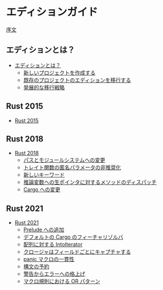 <!--
# The Edition Guide
-->
# エディションガイド

<!--
[Introduction](introduction.md)
-->
[序文](introduction.md)

<!--
## What are editions?
-->
## エディションとは？

<!--
- [What are editions?](editions/index.md)
  - [Creating a new project](editions/creating-a-new-project.md)
  - [Transitioning an existing project to a new edition](editions/transitioning-an-existing-project-to-a-new-edition.md)
  - [Advanced migrations](editions/advanced-migrations.md)
-->

- [エディションとは？](editions/index.md)
  - [新しいプロジェクトを作成する](editions/creating-a-new-project.md)
  - [既存のプロジェクトのエディションを移行する](editions/transitioning-an-existing-project-to-a-new-edition.md)
  - [発展的な移行戦略](editions/advanced-migrations.md)

## Rust 2015

- [Rust 2015](rust-2015/index.md)

## Rust 2018

- [Rust 2018](rust-2018/index.md)
  - [パスとモジュールシステムへの変更](rust-2018/path-changes.md)
  - [トレイト関数の匿名パラメータの非推奨化](rust-2018/trait-fn-parameters.md)
  - [新しいキーワード](rust-2018/new-keywords.md)
  - [推論変数への生ポインタに対するメソッドのディスパッチ](rust-2018/tyvar-behind-raw-pointer.md)
  - [Cargo への変更](rust-2018/cargo.md)

## Rust 2021

<!--
- [Rust 2021](rust-2021/index.md)
  - [Additions to the prelude](rust-2021/prelude.md)
  - [Default Cargo feature resolver](rust-2021/default-cargo-resolver.md)
  - [IntoIterator for arrays](rust-2021/IntoIterator-for-arrays.md)
  - [Disjoint capture in closures](rust-2021/disjoint-capture-in-closures.md)
  - [Panic macro consistency](rust-2021/panic-macro-consistency.md)
  - [Reserving syntax](rust-2021/reserving-syntax.md)
  - [Warnings promoted to errors](rust-2021/warnings-promoted-to-error.md)
  - [Or patterns in macro-rules](rust-2021/or-patterns-macro-rules.md)
-->

- [Rust 2021](rust-2021/index.md)
  - [Prelude への追加](rust-2021/prelude.md)
  - [デフォルトの Cargo のフィーチャリゾルバ](rust-2021/default-cargo-resolver.md)
  - [配列に対する IntoIterator](rust-2021/IntoIterator-for-arrays.md)
  - [クロージャはフィールドごとにキャプチャする](rust-2021/disjoint-capture-in-closures.md)
  - [panic マクロの一貫性](rust-2021/panic-macro-consistency.md)
  - [構文の予約](rust-2021/reserving-syntax.md)
  - [警告からエラーへの格上げ](rust-2021/warnings-promoted-to-error.md)
  - [マクロ規則における OR パターン](rust-2021/or-patterns-macro-rules.md)
